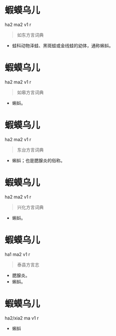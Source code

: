 # 蝦蟆乌儿
ha2 ma2 v1 r
> 如东方言词典
- 蛙科动物泽蛙、黑斑蛙或金线蛙的幼体，通称蝌蚪。

# 蝦蟆乌儿
ha2 ma2 v1 r
> 如皋方言词典
- 蝌蚪。

# 蝦蟆乌儿
ha2 ma2 v1 r
> 东台方言词典
- 蝌蚪；也是腮腺炎的俗称。

# 蝦蟆乌儿
ha2 ma2 v1 r
> 兴化方言词典
- 蝌蚪。

# 蝦蟆乌儿
ha1 ma2 v1 r
> 泰县方言志
- 腮腺炎。
- 蝌蚪。
<!--
原文记音如此。ha1。
-->

# 蝦蟆乌儿
ha2/xia2 ma v1 r
- 蝌蚪
<!--
xia2来自HISAHARA、禕郎经验
-->
